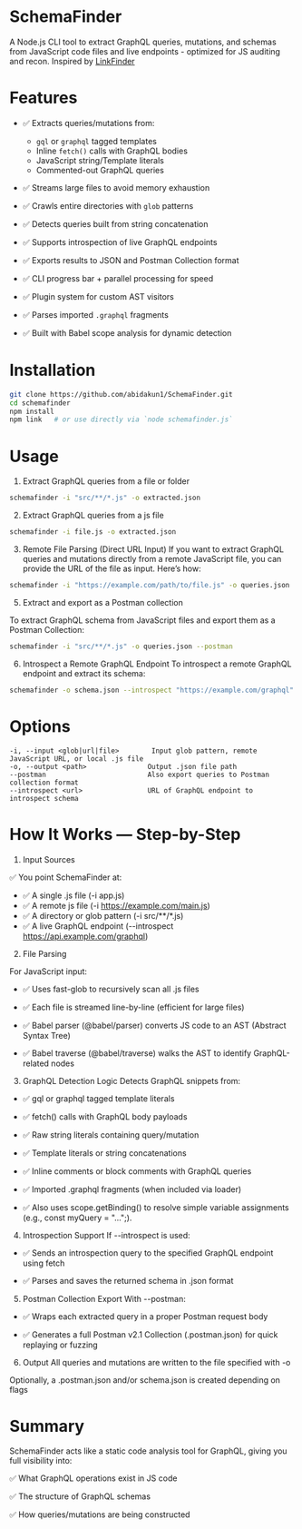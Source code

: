 # SchemaFinder


A Node.js CLI tool to extract GraphQL queries, mutations, and schemas from JavaScript code files and live endpoints - optimized for JS auditing and recon. Inspired by [LinkFinder](https://github.com/GerbenJavado/LinkFinder)





# Features

- ✅ Extracts queries/mutations from:
  - `gql` or `graphql` tagged templates
  - Inline `fetch()` calls with GraphQL bodies
  - JavaScript string/Template literals
  - Commented-out GraphQL queries
    
- ✅ Streams large files to avoid memory exhaustion
- ✅ Crawls entire directories with `glob` patterns
- ✅ Detects queries built from string concatenation
- ✅ Supports introspection of live GraphQL endpoints
- ✅ Exports results to JSON and Postman Collection format
- ✅ CLI progress bar + parallel processing for speed
- ✅ Plugin system for custom AST visitors
- ✅ Parses imported `.graphql` fragments
- ✅ Built with Babel scope analysis for dynamic detection




# Installation

```bash
git clone https://github.com/abidakun1/SchemaFinder.git
cd schemafinder
npm install
npm link   # or use directly via `node schemafinder.js`
```




# Usage

1. Extract GraphQL queries from a file or folder

```bash
schemafinder -i "src/**/*.js" -o extracted.json
```



2. Extract GraphQL queries from a js file

```bash
schemafinder -i file.js -o extracted.json
```
3. Remote File Parsing (Direct URL Input)
If you want to extract GraphQL queries and mutations directly from a remote JavaScript file, you can provide the URL of the file as input. Here’s how:
```bash
schemafinder -i "https://example.com/path/to/file.js" -o queries.json
```
5. Extract and export as a Postman collection

To extract GraphQL schema from JavaScript files and export them as a Postman Collection:

```bash
schemafinder -i "src/**/*.js" -o queries.json --postman
```


6. Introspect a Remote GraphQL Endpoint
To introspect a remote GraphQL endpoint and extract its schema:

```bash
schemafinder -o schema.json --introspect "https://example.com/graphql"
```



# Options

```
-i, --input <glob|url|file>        Input glob pattern, remote JavaScript URL, or local .js file
-o, --output <path>               Output .json file path
--postman                         Also export queries to Postman collection format
--introspect <url>                URL of GraphQL endpoint to introspect schema
```





# How It Works — Step-by-Step

1. Input Sources

 ✅ You point SchemaFinder at:

- ✅ A single .js file (-i app.js)
- ✅ A remote js file (-i https://example.com/main.js)
- ✅ A directory or glob pattern (-i src/**/*.js)
- ✅ A live GraphQL endpoint (--introspect https://api.example.com/graphql)

2. File Parsing
   
For JavaScript input:

- ✅ Uses fast-glob to recursively scan all .js files

- ✅ Each file is streamed line-by-line (efficient for large files)

- ✅ Babel parser (@babel/parser) converts JS code to an AST (Abstract Syntax Tree)

- ✅ Babel traverse (@babel/traverse) walks the AST to identify GraphQL-related nodes

3. GraphQL Detection Logic
Detects GraphQL snippets from:

- ✅ gql or graphql tagged template literals

- ✅  fetch() calls with GraphQL body payloads

- ✅  Raw string literals containing query/mutation

- ✅  Template literals or string concatenations

- ✅  Inline comments or block comments with GraphQL queries

- ✅  Imported .graphql fragments (when included via loader)

- ✅  Also uses scope.getBinding() to resolve simple variable assignments (e.g., const myQuery = "...";).



4. Introspection Support
If --introspect is used:

- ✅ Sends an introspection query to the specified GraphQL endpoint using fetch

- ✅  Parses and saves the returned schema in .json format

5. Postman Collection Export
With --postman:

- ✅ Wraps each extracted query in a proper Postman request body

- ✅ Generates a full Postman v2.1 Collection (.postman.json) for quick replaying or fuzzing

6. Output
All queries and mutations are written to the file specified with -o

Optionally, a .postman.json and/or schema.json is created depending on flags



# Summary


SchemaFinder acts like a static code analysis tool for GraphQL, giving you full visibility into:

✅ What GraphQL operations exist in JS code

✅ The structure of GraphQL schemas

✅ How queries/mutations are being constructed





